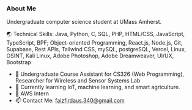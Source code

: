 ### About Me

Undergraduate computer science student at UMass Amherst.

🌏 Technical Skills: Java, Python, C, SQL, PHP, HTML/CSS,  JavaScript, TypeScript, BPF; Object-oriented Programming, React.js, Node.js, Git, Supabase, Rest APIs, Tailwind CSS, mySQL, postgreSQL, Vercel, Linux, OSINT, Kali Linux, Adobe Photoshop, Adobe Dreamweaver, UI/UX, Bootstrap

- 📌 Undergraduate Course Assistant for CS326 (Web Programming), Researcher for Wireless and Sensor Systems Lab
- 🌱 Currently learning IoT, machine learning, and smart agriculture.
- 🔭 AWS Intern
- 📫 Contact Me: faizfirdaus.340@gmail.com

<!--
**faizfrds/faizfrds** is a ✨ _special_ ✨ repository because its `README.md` (this file) appears on your GitHub profile.

Here are some ideas to get you started:

- 🔭 I’m currently working on ...
- 🌱 I’m currently learning ...
- 👯 I’m looking to collaborate on ...
- 🤔 I’m looking for help with ...
- 💬 Ask me about ...
- 📫 How to reach me: ...
- 😄 Pronouns: ...
- ⚡ Fun fact: ...
--> 

